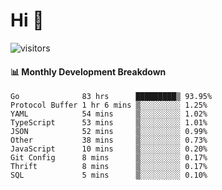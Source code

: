 # Hi 👋
 
![visitors](https://visitor-badge.glitch.me/badge?page_id=sorcererxw.sorcererx)

#### 📊 Monthly Development Breakdown

<!--START_SECTION:waka-->
```text
Go              83 hrs      █████████▒ 93.95%
Protocol Buffer 1 hr 6 mins ▒░░░░░░░░░ 1.25%
YAML            54 mins     ▒░░░░░░░░░ 1.02%
TypeScript      53 mins     ▒░░░░░░░░░ 1.01%
JSON            52 mins     ▒░░░░░░░░░ 0.99%
Other           38 mins     ▒░░░░░░░░░ 0.73%
JavaScript      10 mins     ▒░░░░░░░░░ 0.20%
Git Config      8 mins      ▒░░░░░░░░░ 0.17%
Thrift          8 mins      ▒░░░░░░░░░ 0.17%
SQL             5 mins      ▒░░░░░░░░░ 0.10%
```
<!--END_SECTION:waka-->
